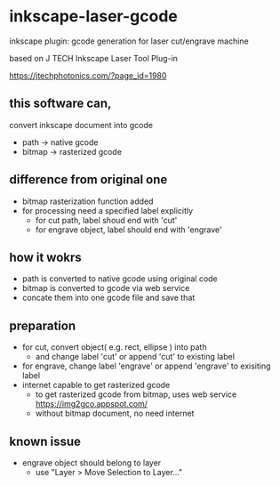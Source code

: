 # inkscape-laser-gcode
inkscape plugin: gcode generation for laser cut/engrave machine

based on J TECH Inkscape Laser Tool Plug-in

https://jtechphotonics.com/?page_id=1980

## this software can,
convert inkscape document into gcode
 * path -> native gcode
 * bitmap -> rasterized gcode

## difference from original one
 * bitmap rasterization function added
 * for processing need a specified label explicitly
    * for cut path, label shoud end with 'cut'
    * for engrave object, label should end with 'engrave'
 
## how it wokrs
 * path is converted to native gcode using original code
 * bitmap is converted to gcode via web service
 * concate them into one gcode file and save that

## preparation
 * for cut, convert object( e.g. rect, ellipse ) into path
    * and change label 'cut' or append 'cut' to existing label
 * for engrave, change label 'engrave' or append 'engrave' to exisiting label
 * internet capable to get rasterized gcode
    * to get rasterized gcode from bitmap, uses web service https://img2gco.appspot.com/
    * without bitmap document, no need internet

 ## known issue
 * engrave object should belong to layer
    * use "Layer > Move Selection to Layer..." 